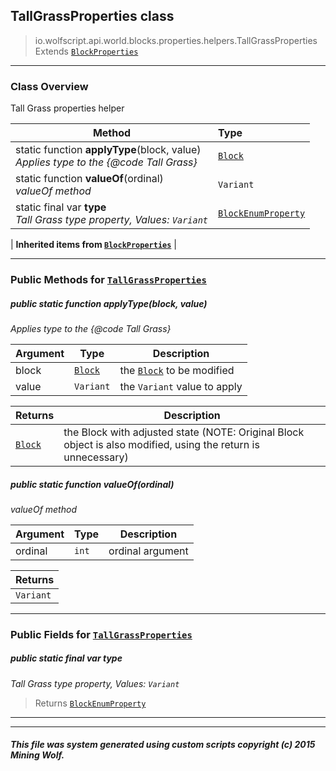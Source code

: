## TallGrassProperties __class__

>io.wolfscript.api.world.blocks.properties.helpers.TallGrassProperties
>Extends [`BlockProperties`](BlockProperties.md)

---

### Class Overview

Tall Grass properties helper

Method | Type   
--- | :--- 
static function __applyType__(block, value) <br> _Applies type to the {@code Tall Grass}_ | [`Block`](../../Block.md)
static function __valueOf__(ordinal) <br> _valueOf method_ | `Variant`
static final var __type__ <br> _Tall Grass type property, Values: `Variant`_ | [`BlockEnumProperty`](../BlockEnumProperty.md)
 |
__Inherited items from [`BlockProperties`](BlockProperties.md)__ |





---


### Public Methods for [`TallGrassProperties`](TallGrassProperties.md)

##### <a id='applytype'></a>public static function __applyType__(block, value)

_Applies type to the {@code Tall Grass}_

Argument | Type | Description  
--- | --- | --- 
block | [`Block`](../../Block.md) | the [`Block`](../../Block.md) to be modified
value | `Variant` | the `Variant` value to apply

Returns | Description
--- | --- 
[`Block`](../../Block.md) | the Block with adjusted state (NOTE: Original Block object is also modified, using the return is unnecessary)


##### <a id='valueof'></a>public static function __valueOf__(ordinal)

_valueOf method_

Argument | Type | Description  
--- | --- | --- 
ordinal | `int` | ordinal argument

Returns | 
--- | 
`Variant` |


---

### Public Fields for [`TallGrassProperties`](TallGrassProperties.md)

##### <a id='type'></a>public static final var __type__

_Tall Grass type property, Values: `Variant`_

>Returns
>  [`BlockEnumProperty`](../BlockEnumProperty.md)

---


---


##### This file was system generated using custom scripts copyright (c) 2015 Mining Wolf.
	

